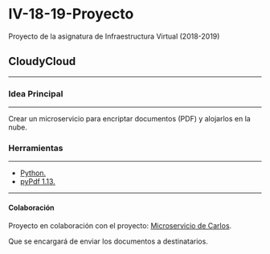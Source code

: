 # IV-18-19-Proyecto

Proyecto de la asignatura de Infraestructura Virtual (2018-2019)

## CloudyCloud

---

### Idea Principal

---

Crear un microservicio para encriptar documentos (PDF) y alojarlos en la nube.

### Herramientas

---

* [Python.](https://www.python.org)
* [pyPdf 1.13.](https://pypi.org/project/pyPdf/)

---

#### Colaboración

Proyecto en colaboración con el proyecto: [Microservicio de Carlos](https://github.com/AGCarlos/IV_1819_Proyecto).

Que se encargará de enviar los documentos a destinatarios.
